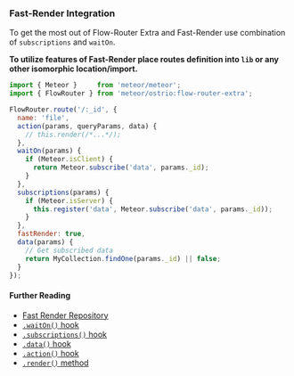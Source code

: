 ### Fast-Render Integration

To get the most out of Flow-Router Extra and Fast-Render use combination of `subscriptions` and `waitOn`.

__To utilize features of Fast-Render place routes definition into `lib` or any other isomorphic location/import.__

```js
import { Meteor }     from 'meteor/meteor';
import { FlowRouter } from 'meteor/ostrio:flow-router-extra';

FlowRouter.route('/:_id', {
  name: 'file',
  action(params, queryParams, data) {
    // this.render(/*...*/);
  },
  waitOn(params) {
    if (Meteor.isClient) {
      return Meteor.subscribe('data', params._id);
    }
  },
  subscriptions(params) {
    if (Meteor.isServer) {
      this.register('data', Meteor.subscribe('data', params._id));
    }
  },
  fastRender: true,
  data(params) {
    // Get subscribed data
    return MyCollection.findOne(params._id) || false;
  }
});
```

#### Further Reading
 - [Fast Render Repository](https://github.com/abecks/meteor-fast-render)
 - [`.waitOn()` hook](https://github.com/VeliovGroup/flow-router/blob/master/docs/hooks/waitOn.md)
 - [`.subscriptions()` hook](https://github.com/VeliovGroup/flow-router/blob/master/docs/original-readme.md#subscription-management)
 - [`.data()` hook](https://github.com/VeliovGroup/flow-router/blob/master/docs/hooks/data.md)
 - [`.action()` hook](https://github.com/VeliovGroup/flow-router/blob/master/docs/hooks/action.md)
 - [`.render()` method](https://github.com/VeliovGroup/flow-router/blob/master/docs/api/render.md)
